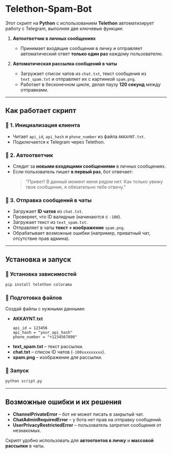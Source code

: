 #  Telethon-Spam-Bot

Этот скрипт на **Python** с использованием **Telethon** автоматизирует работу с Telegram, выполняя две ключевые функции:  

1. **Автоответчик в личных сообщениях**  
   - Принимает входящие сообщения в личку и отправляет автоматический ответ **только один раз** каждому пользователю.  
     
2. **Автоматическая рассылка сообщений в чаты**  
   - Загружает список чатов из `chat.txt`, текст сообщения из `text_spam.txt` и отправляет их с картинкой `spam.png`.  
   - Работает в бесконечном цикле, делая паузу **120 секунд** между отправками.  

---

## Как работает скрипт  

### 📌 1. Инициализация клиента  
- Читает `api_id`, `api_hash` и `phone_number` из файла `AKKAYNT.txt`.  
- Подключается к Telegram через Telethon.  

### 📌 2. Автоответчик  
- Следит за **новыми входящими сообщениями** в личных сообщениях.  
- Если пользователь пишет **в первый раз**, бот отвечает:  
  > "Привет! В данный момент меня рядом нет. Как только увижу твое сообщение, я обязательно тебе отвечу."  

### 📌 3. Отправка сообщений в чаты  
- Загружает **ID чатов** из `chat.txt`.  
- Проверяет, что ID валидные (начинаются с `-100`).  
- Загружает текст из `text_spam.txt`.  
- Отправляет в чаты **текст + изображение** `spam.png`.  
- Обрабатывает возможные ошибки (например, приватный чат, отсутствие прав админа).  

---

## Установка и запуск  

### 🔹 Установка зависимостей  
```bash
pip install telethon colorama
```

### 🔹 Подготовка файлов  
Создай файлы с нужными данными:  

- **AKKAYNT.txt**  
  ```
  api_id = 123456
  api_hash = "your_api_hash"
  phone_number = "+1234567890"
  ```
- **text_spam.txt** – текст рассылки.  
- **chat.txt** – список ID чатов (`-100xxxxxxxxx`).  
- **spam.png** – изображение для рассылки.  

### 🔹 Запуск  
```bash
python script.py
```

---

## Возможные ошибки и их решения  
- **ChannelPrivateError** – бот не может писать в закрытый чат.  
- **ChatAdminRequiredError** – у бота нет прав на отправку сообщений.  
- **UserPrivacyRestrictedError** – пользователь запретил сообщения от незнакомых.  

Скрипт удобно использовать для **автоответов в личку** и **массовой рассылки** в чаты.
